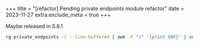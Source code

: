 +++
title = "[refactor] Pending private endpoints module refactor"
date = 2023-11-27
extra.exclude_meta = true
+++

Maybe released in 5.8.1

```bash
rg private_endpoints -l --line-buffered | awk -F "/" '{print $NF}' | sort -u | rg -e \.tfvars$
```
